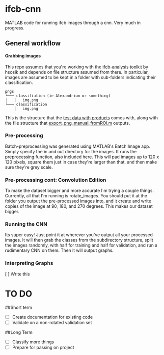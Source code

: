 # ifcb-cnn
MATLAB code for running ifcb images through a cnn. Very much in progress. 

## General workflow 
#### Grabbing images 
This repo assumes that you're working with the [ifcb-analysis toolkit](https://github.com/hsosik/ifcb-analysis) by hsosik and depends on file structure assumed from there. In particular, images are assumed to be kept in a folder with sub-folders indicating their classification. 
```
pngs
└─── classifiation (ie Alexandrium or something)
│   │   img.png
└─── classification 
    │   img.png
```
This is the structure that the [test data with products](https://github.com/hsosik/ifcb-analysis/wiki/Blob-extraction,-feature-extraction,-and-classifier-application#access-to-test-data-and-products) comes with, along with the file structure that [export_png_manual_fromROI.m](https://github.com/hsosik/ifcb-analysis/blob/master/IFCB_tools/export_png_manual_fromROI.m) outputs. 

### Pre-processing
Batch-preprocessing was generated using MATLAB's Batch Image app. Simply specify the in and out directory for the images. It runs the preprocessing function, also included here. This will pad images up to 120 x 120 pixels, square them just in case they're larger than that, and then make sure they're grey scale. 

### Pre-processing cont: Convolution Edition
To make the dataset bigger and more accurate I'm trying a couple things. Currently, all that I'm running is rotate_images. You should put it at the folder you output the pre-processed images into, and it create and write copies of the image at 90, 180, and 270 degrees. This makes our dataset bigger. 

### Running the CNN
Its super easy! Just point it at wherever you've output all your processed images. It will then grab the classes from the subdirectory structure, split the images randomly, with half for training and half for validation, and run a rudimentary CNN on them. Then it will output graphs. 

### Interpreting Graphs
[ ] Write this 

# TO DO 
##Short term 
- [ ] Create documentation for existing code 
- [ ] Validate on a non-rotated validation set 

##Long Term 
- [ ] Classify more things 
- [ ] Prepare for passing on project 
